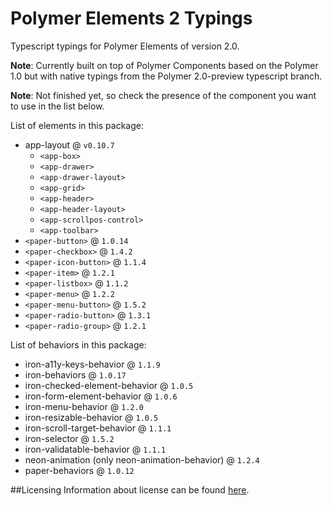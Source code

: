 # Polymer Elements 2 Typings
Typescript typings for Polymer Elements of version 2.0.

**Note**: Currently built on top of Polymer Components based on the
Polymer 1.0 but with native typings from the Polymer 2.0-preview typescript
branch. 

**Note**: Not finished yet, so check the presence of the component you want
to use in the list below. 

List of elements in this package:
* app-layout @ `v0.10.7`
  * `<app-box>`
  * `<app-drawer>`
  * `<app-drawer-layout>`
  * `<app-grid>`
  * `<app-header>`
  * `<app-header-layout>`
  * `<app-scrollpos-control>`
  * `<app-toolbar>`
* `<paper-button>` @ `1.0.14`
* `<paper-checkbox>` @ `1.4.2`
* `<paper-icon-button>` @ `1.1.4`
* `<paper-item>` @ `1.2.1`
* `<paper-listbox>` @ `1.1.2`
* `<paper-menu>` @ `1.2.2`
* `<paper-menu-button>` @ `1.5.2`
* `<paper-radio-button>` @ `1.3.1`
* `<paper-radio-group>` @ `1.2.1`

List of behaviors in this package:
* iron-a11y-keys-behavior @ `1.1.9`
* iron-behaviors @ `1.0.17`
* iron-checked-element-behavior @ `1.0.5`
* iron-form-element-behavior @ `1.0.6`
* iron-menu-behavior @ `1.2.0`
* iron-resizable-behavior @ `1.0.5`
* iron-scroll-target-behavior @ `1.1.1`
* iron-selector @ `1.5.2`
* iron-validatable-behavior @ `1.1.1`
* neon-animation (only neon-animation-behavior) @ `1.2.4`
* paper-behaviors @ `1.0.12`

##Licensing
Information about license can be found [here](./LICENSE).